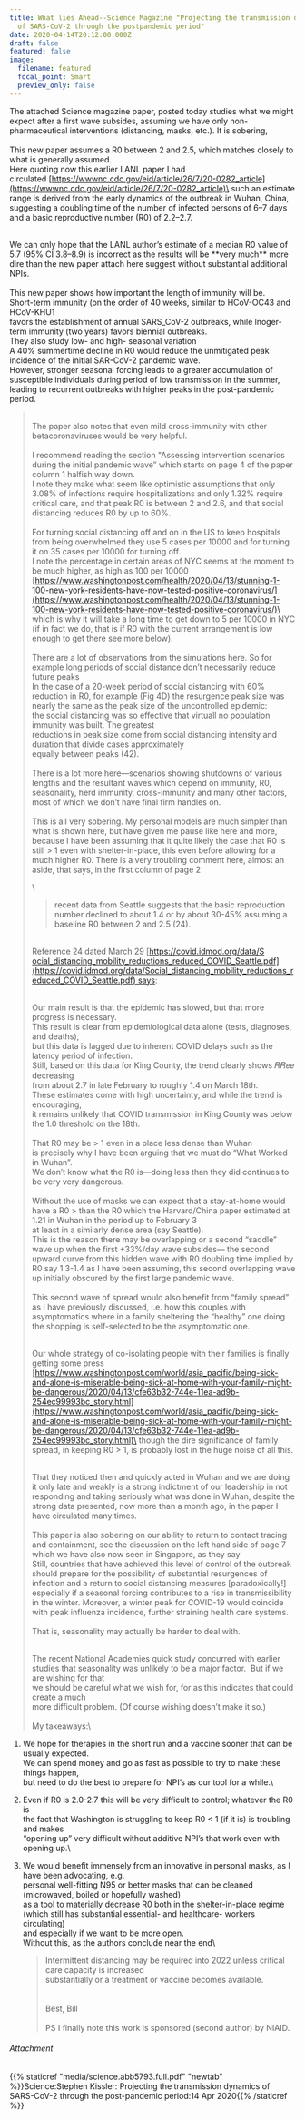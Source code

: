 ```yaml
---
title: What lies Ahead--Science Magazine "Projecting the transmission dynamics
  of SARS-CoV-2 through the postpandemic period"
date: 2020-04-14T20:12:00.000Z
draft: false
featured: false
image:
  filename: featured
  focal_point: Smart
  preview_only: false
---
```

The attached Science magazine paper, posted today studies what we might expect after a first wave subsides, assuming we have only non-pharmaceutical interventions (distancing, masks, etc.). It is sobering,\
\
This new paper assumes a R0 between 2 and 2.5, which matches closely to what is generally assumed.\
Here quoting now this earlier LANL paper I had circulated [https://wwwnc.cdc.gov/eid/arti​cle/26/7/20-0282_article](https://wwwnc.cdc.gov/eid/article/26/7/20-0282_article)\
such an estimate range is derived from the early dynamics of the outbreak in Wuhan, China, suggesting a doubling time of the number of infected persons of 6–7 days and a basic reproductive number (R0) of 2.2–2.7.

\
We can only hope that the LANL author’s estimate of a median R0 value of 5.7 (95% CI 3.8–8.9) is incorrect as the results will be \*\*very much\*\* more dire than the new paper attach here suggest without substantial additional NPIs.\
\
This new paper shows how important the length of immunity will be.\
Short-term immunity (on the order of 40 weeks, similar to HCoV-OC43 and HCoV-KHU1\
favors the establishment of annual SARS_CoV-2 outbreaks, while lnoger-term immunity (two years) favors biennial outbreaks.\
They also study low- and high- seasonal variation\
A 40% summertime decline in R0 would reduce the unmitigated peak incidence of the initial SAR-CoV-2 pandemic wave.\
However, stronger seasonal forcing leads to a greater accumulation of susceptible individuals during period of low transmission in the summer, leading to recurrent outbreaks with higher peaks in the post-pandemic period.

> \
> The paper also notes that even mild cross-immunity with other betacoronaviruses would be very helpful.\
> \
> I recommend reading the section "Assessing intervention scenarios during the initial pandemic wave” which starts on page 4 of the paper column 1 halfish way down.\
> I note they make what seem like optimistic assumptions that only 3.08% of infections require hospitalizations and only 1.32% require critical care, and that peak R0 is between 2 and 2.6, and that social distancing reduces R0 by up to 60%.\
> \
> For turning social distancing off and on in the US to keep hospitals from being overwhelmed they use 5 cases per 10000 and for turning it on 35 cases per 10000 for turning off.\
> I note the percentage in certain areas of NYC seems at the moment to be much higher, as high as 100 per 10000\
> [https://www.washingtonpost.com​/health/2020/04/13/stunning-1-​100-new-york-residents-have-​now-tested-positive-​coronavirus/](https://www.washingtonpost.com/health/2020/04/13/stunning-1-100-new-york-residents-have-now-tested-positive-coronavirus/)\
> which is why it will take a long time to get down to 5 per 10000 in NYC (if in fact we do, that is if R0 with the current arrangement is low enough to get there see more below).\
> \
> There are a lot of observations from the simulations here. So for example long periods of social distance don’t necessarily reduce future peaks\
> In the case of a 20-week period of social distancing with 60% reduction in R0, for example (Fig 4D) the resurgence peak size was nearly the same as the peak size of the uncontrolled epidemic:\
> the social distancing was so effective that virtuall no population immunity was built. The greatest\
> reductions in peak size come from social distancing intensity and duration that divide cases approximately\
> equally between peaks (42).\
> \
> There is a lot more here—scenarios showing shutdowns of various lengths and the resultant waves which depend on immunity, R0, seasonality, herd immunity, cross-immunity and many other factors, most of which we don’t have final firm handles on.\
> \
> This is all very sobering. My personal models are much simpler than what is shown here, but have given me pause like here and more, because I have been assuming that it quite likely the case that R0 is still > 1 even with shelter-in-place, this even before allowing for a much higher R0. There is a very troubling comment here, almost an aside, that says, in the first column of page 2
>
> \
> >recent data from Seattle suggests that the basic reproduction number declined to about 1.4 or by about 30-45% assuming a baseline R0 between 2 and 2.5 (24).
>
> \
> Reference 24 dated March 29 [https://covid.idmod.org/data/S​ocial_distancing_mobility_redu​ctions_reduced_COVID_Seattle.​pdf](https://covid.idmod.org/data/Social_distancing_mobility_reductions_reduced_COVID_Seattle.pdf) says:
>
> \
> Our main result is that the epidemic has slowed, but that more progress is necessary.\
> This result is clear from epidemiological data alone (tests, diagnoses, and deaths),\
> but this data is lagged due to inherent COVID delays such as the latency period of infection.\
> Still, based on this data for King County, the trend clearly shows 𝑅𝑅𝑒𝑒 decreasing\
> from about 2.7 in late February to roughly 1.4 on March 18th.\
> These estimates come with high uncertainty, and while the trend is encouraging,\
> it remains unlikely that COVID transmission in King County was below the 1.0 threshold on the 18th.\
> \
> That R0 may be > 1 even in a place less dense than Wuhan\
> is precisely why I have been arguing that we must do “What Worked in Wuhan”.\
> We don’t know what the R0 is—doing less than they did continues to be very very dangerous.\
> \
> Without the use of masks we can expect that a stay-at-home would have a R0 > than the R0 which the Harvard/China paper estimated at 1.21 in Wuhan in the period up to February 3\
> at least in a similarly dense area (say Seattle).\
> This is the reason there may be overlapping or a second “saddle” wave up when the first +33%/day wave subsides— the second upward curve from this hidden wave with R0 doubling time implied by R0 say 1.3-1.4 as I have been assuming, this second overlapping wave up initially obscured by the first large pandemic wave.\
> \
> This second wave of spread would also benefit from “family spread” as I have previously discussed, i.e. how this couples with asymptomatics where in a family sheltering the “healthy” one doing the shopping is self-selected to be the asymptomatic one.
>
> \
> Our whole strategy of co-isolating people with their families is finally getting some press\
> [https://www.washingtonpost.com​/world/asia_pacific/being-sick​-and-alone-is-miserable-being-​sick-at-home-with-your-family-​might-be-dangerous/2020/04/13/​cfe63b32-744e-11ea-ad9b-​254ec99993bc_story.html](https://www.washingtonpost.com/world/asia_pacific/being-sick-and-alone-is-miserable-being-sick-at-home-with-your-family-might-be-dangerous/2020/04/13/cfe63b32-744e-11ea-ad9b-254ec99993bc_story.html)\
> though the dire significance of family spread, in keeping R0 > 1, is probably lost in the huge noise of all this.
>
> \
> That they noticed then and quickly acted in Wuhan and we are doing it only late and weakly is a strong indictment of our leadership in not responding and taking seriously what was done in Wuhan, despite the strong data presented, now more than a month ago, in the paper I have circulated many times.\
> \
> This paper is also sobering on our ability to return to contact tracing and containment, see the discussion on the left hand side of page 7 which we have also now seen in Singapore, as they say\
> Still, countries that have achieved this level of control of the outbreak should prepare for the possibility of substantial resurgences of infection and a return to social distancing measures \[paradoxically!] especially if a seasonal forcing contributes to a rise in transmissibility in the winter. Moreover, a winter peak for COVID-19 would coincide with peak influenza incidence, further straining health care systems.\
> \
> That is, seasonality may actually be harder to deal with.
>
> \
> The recent National Academies quick study concurred with earlier studies that seasonality was unlikely to be a major factor.  But if we are wishing for that\
> we should be careful what we wish for, for as this indicates that could create a much\
> more difficult problem. (Of course wishing doesn’t make it so.)\
> \
> My takeaways:\

1. We hope for therapies in the short run and a vaccine sooner that can be usually expected.\
   We can spend money and go as fast as possible to try to make these things happen,\
   but need to do the best to prepare for NPI’s as our tool for a while.\
2. Even if R0 is 2.0-2.7 this will be very difficult to control; whatever the R0 is\
   the fact that Washington is struggling to keep R0 < 1 (if it is) is troubling and makes\
   “opening up” very difficult without additive NPI’s that work even with opening up.\
3. We would benefit immensely from an innovative in personal masks, as I have been advocating, e.g.\
   personal well-fitting N95 or better masks that can be cleaned (microwaved, boiled or hopefully washed)\
   as a tool to materially decrease R0 both in the shelter-in-place regime\
   (which still has substantial essential- and healthcare- workers circulating)\
   and especially if we want to be more open.\
   Without this, as the authors conclude near the end\

   > Intermittent distancing may be required into 2022 unless critical care capacity is increased\
   > substantially or a treatment or vaccine becomes available.\
   > \
   > \
   > Best, Bill\
   > \
   > PS I finally note this work is sponsored (second author) by NIAID.

###### Attachment

{{% staticref "media/science.abb5793.full.pdf" "newtab" %}}Science:Stephen Kissler: Projecting the transmission dynamics of SARS-CoV-2 through the post-pandemic period:14 Apr 2020{{% /staticref %}}